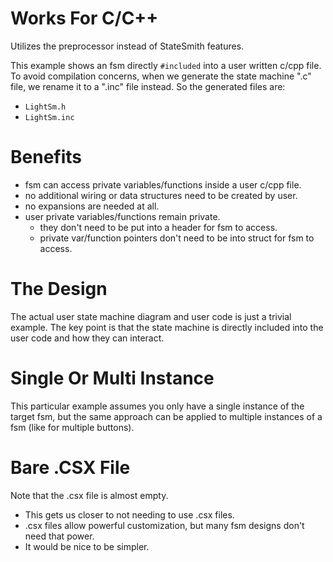 # Works For C/C++
Utilizes the preprocessor instead of StateSmith features.

This example shows an fsm directly `#included` into a user written c/cpp file. To avoid compilation concerns, when we generate the state machine ".c" file, we rename it to a ".inc" file instead. So the generated files are:
* `LightSm.h` 
* `LightSm.inc`

# Benefits
* fsm can access private variables/functions inside a user c/cpp file.
* no additional wiring or data structures need to be created by user.
* no expansions are needed at all.
* user private variables/functions remain private.
    - they don't need to be put into a header for fsm to access.
    - private var/function pointers don't need to be into struct for fsm to access.

# The Design
The actual user state machine diagram and user code is just a trivial example. The key point is that the state machine is directly included into the user code and how they can interact.

# Single Or Multi Instance
This particular example assumes you only have a single instance of the target fsm,
but the same approach can be applied to multiple instances of a fsm (like for multiple buttons).

# Bare .CSX File
Note that the .csx file is almost empty.
* This gets us closer to not needing to use .csx files. 
* .csx files allow powerful customization, but many fsm designs don't need that power.
* It would be nice to be simpler.
